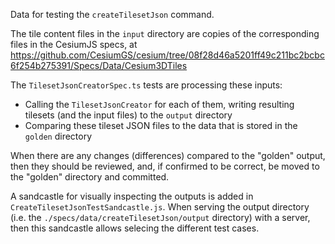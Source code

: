 
Data for testing the `createTilesetJson` command.

The tile content files in the `input` directory are copies of the corresponding files in the CesiumJS specs, 
at https://github.com/CesiumGS/cesium/tree/08f28d46a5201ff49c211bc2bcbc6f254b275391/Specs/Data/Cesium3DTiles

The `TilesetJsonCreatorSpec.ts` tests are processing these inputs:

- Calling the `TilesetJsonCreator` for each of them, writing resulting tilesets (and the input files) to the `output` directory
- Comparing these tileset JSON files to the data that is stored in the `golden` directory

When there are any changes (differences) compared to the "golden" output, then they should be
reviewed, and, if confirmed to be correct, be moved to the "golden" directory and committed.

A sandcastle for visually inspecting the outputs is added in `CreateTilesetJsonTestSandcastle.js`.
When serving the output directory (i.e. the `./specs/data/createTilesetJson/output` directory) with a server,
then this sandcastle allows selecing the different test cases.

